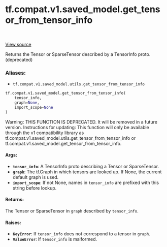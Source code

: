 <div itemscope itemtype="http://developers.google.com/ReferenceObject">
<meta itemprop="name" content="tf.compat.v1.saved_model.get_tensor_from_tensor_info" />
<meta itemprop="path" content="Stable" />
</div>

# tf.compat.v1.saved_model.get_tensor_from_tensor_info

<!-- Insert buttons -->

<table class="tfo-notebook-buttons tfo-api" align="left">
</table>

<a target="_blank" href="/code/stable/tensorflow/python/saved_model/utils_impl.py">View source</a>



<!-- Start diff -->
Returns the Tensor or SparseTensor described by a TensorInfo proto. (deprecated)

### Aliases:

* `tf.compat.v1.saved_model.utils.get_tensor_from_tensor_info`


``` python
tf.compat.v1.saved_model.get_tensor_from_tensor_info(
    tensor_info,
    graph=None,
    import_scope=None
)
```



<!-- Placeholder for "Used in" -->

Warning: THIS FUNCTION IS DEPRECATED. It will be removed in a future version.
Instructions for updating:
This function will only be available through the v1 compatibility library as tf.compat.v1.saved_model.utils.get_tensor_from_tensor_info or tf.compat.v1.saved_model.get_tensor_from_tensor_info.

#### Args:


* <b>`tensor_info`</b>: A TensorInfo proto describing a Tensor or SparseTensor.
* <b>`graph`</b>: The tf.Graph in which tensors are looked up. If None, the
    current default graph is used.
* <b>`import_scope`</b>: If not None, names in `tensor_info` are prefixed with this
    string before lookup.


#### Returns:

The Tensor or SparseTensor in `graph` described by `tensor_info`.



#### Raises:


* <b>`KeyError`</b>: If `tensor_info` does not correspond to a tensor in `graph`.
* <b>`ValueError`</b>: If `tensor_info` is malformed.
